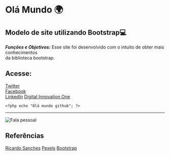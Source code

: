 # Olá Mundo 🌍
## Modelo de site utilizando Bootstrap💻
__*Funções e Objetivos:*__
Esse site foi desenvolvido com o intuito de obter mais conhecimentos <br> 
da biblioteca bootstrap. <br>

## Acesse: 
[Twitter](https://twitter.com/09silvahugo) <br>
[Facebook](https://www.facebook.com/hugo.silva.5423/) <br>
[LinkedIn](https://www.linkedin.com/in/hugo-barbosa-a3b40a157/)
[Digital Innovation One](https://web.digitalinnovation.one/users/09silvahugo?tab=achievements)

`<?php echo "Olá mundo github"; ?>`
***
![Fala pessoal](https://octodex.github.com/images/agendacat.png)

## Referências
 [Ricardo Sanches](https://www.youtube.com/channel/UCxsjItE8ek_KG21BClqBo7Q)
 [Pexels](https://www.pexels.com/pt-br/)
 [Bootstrap](https://getbootstrap.com/)
